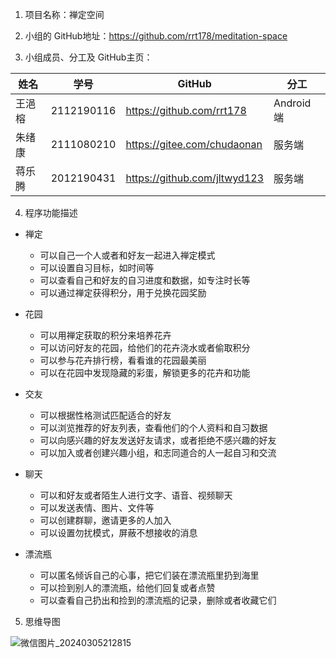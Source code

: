 1. 项目名称：禅定空间

2. 小组的 GitHub地址：https://github.com/rrt178/meditation-space

3. 小组成员、分工及 GitHub主页：

| 姓名   | 学号       | GitHub                       | 分工       |
| ------ | ---------- | ---------------------------- | ---------- |
| 王浥榕 | 2112190116 | https://github.com/rrt178    | Android 端 |
| 朱绪康 | 2111080210 | https://gitee.com/chudaonan  | 服务端     |
| 蒋乐腾 | 2012190431 | https://github.com/jltwyd123 | 服务端     |

4. 程序功能描述

+ 禅定
  + 可以自己一个人或者和好友一起进入禅定模式
  + 可以设置自习目标，如时间等
  + 可以查看自己和好友的自习进度和数据，如专注时长等
  + 可以通过禅定获得积分，用于兑换花园奖励

+ 花园
  + 可以用禅定获取的积分来培养花卉
  + 可以访问好友的花园，给他们的花卉浇水或者偷取积分
  + 可以参与花卉排行榜，看看谁的花园最美丽
  + 可以在花园中发现隐藏的彩蛋，解锁更多的花卉和功能

+ 交友
  + 可以根据性格测试匹配适合的好友
  + 可以浏览推荐的好友列表，查看他们的个人资料和自习数据
  + 可以向感兴趣的好友发送好友请求，或者拒绝不感兴趣的好友
  + 可以加入或者创建兴趣小组，和志同道合的人一起自习和交流

+ 聊天
  + 可以和好友或者陌生人进行文字、语音、视频聊天
  + 可以发送表情、图片、文件等
  + 可以创建群聊，邀请更多的人加入
  + 可以设置勿扰模式，屏蔽不想接收的消息

+ 漂流瓶
  + 可以匿名倾诉自己的心事，把它们装在漂流瓶里扔到海里
  + 可以捡到别人的漂流瓶，给他们回复或者点赞
  + 可以查看自己扔出和捡到的漂流瓶的记录，删除或者收藏它们

5. 思维导图

![微信图片_20240305212815](https://github.com/rrt178/meditation-space/assets/128457796/364cdbff-5128-4b3f-b509-924b83f8e9bc)
